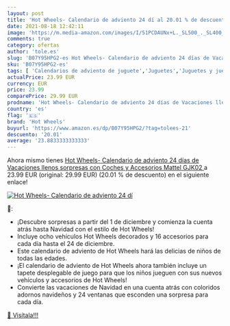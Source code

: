```yaml
---
layout: post
title: 'Hot Wheels- Calendario de adviento 24 dí al 20.01 % de descuento'
date: 2021-08-18 12:42:11
image: 'https://m.media-amazon.com/images/I/51PCDAUNx+L._SL500_._SL400_.jpg'
comments: true
category: ofertas
author: 'tole.es'
slug: 'B07Y95HPG2-es Hot Wheels- Calendario de adviento 24 días de Vacaciones...'
sku: 'B07Y95HPG2-es'
tags: [ 'Calendarios de adviento de juguete','Juguetes','Juguetes y juegos','adviento','hot wheels', ]
actualPrice: 23.99 EUR
currency: EUR
price: 23.99
comparePrice: 29.99 EUR
prodname: 'Hot Wheels- Calendario de adviento 24 días de Vacaciones llenos sorpresas con Coches y Accesorios  Mattel GJK02 '
country: 'es'
flag: '🇪🇸'
brand: 'Hot Wheels'
buyurl: 'https://www.amazon.es/dp/B07Y95HPG2/?tag=tolees-21'
descuento: '20.01'
average: '23.8833333333333'
---
```


Ahora mismo tienes [Hot Wheels- Calendario de adviento 24 días de Vacaciones llenos sorpresas con Coches y Accesorios  Mattel GJK02 ](https://www.amazon.es/dp/B07Y95HPG2/?tag=tolees-21) a 23.99 EUR (original: 29.99 EUR) (20.01 %  de descuento) en el siguiente enlace!

[![Hot Wheels- Calendario de adviento 24 dí](https://m.media-amazon.com/images/I/51PCDAUNx+L._SL500_._SL400_.jpg)](https://www.amazon.es/dp/B07Y95HPG2/?tag=tolees-21)

🔎:

- ¡Descubre sorpresas a partir del 1 de diciembre y comienza la cuenta atrás hasta Navidad con el estilo de Hot Wheels!
- Incluye ocho vehículos Hot Wheels decorados y 16 accesorios para cada día hasta el 24 de diciembre.
- Este calendario de adviento de Hot Wheels hará las delicias de niños de todas las edades.
- ¡El calendario de adviento de Hot Wheels ahora también incluye un tapete desplegable de juego para que los niños jueguen con sus nuevos vehículos y accesorios de Hot Wheels!
- Convierte las vacaciones de Navidad en una cuenta atrás con coloridos adornos navideños y 24 ventanas que esconden una sorpresa para cada día.

[🛒 Visítala!!!](https://www.amazon.es/dp/B07Y95HPG2/?tag=tolees-21)
